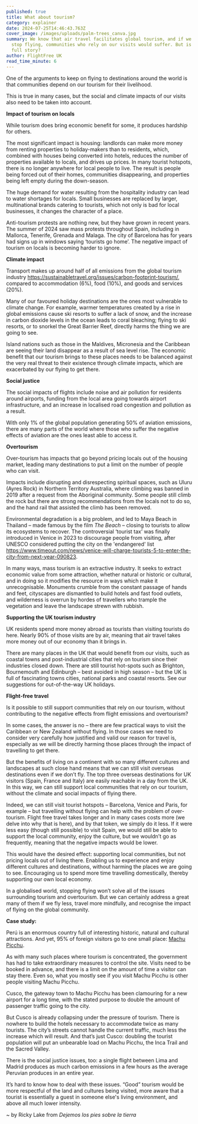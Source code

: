 ```yaml
---
published: true
title: What about tourism?
category: explainer
date: 2024-07-25T14:46:43.763Z
cover_image: /images/uploads/palm-trees_canva.jpg
summary: We know that air travel facilitates global tourism, and if we were to
  stop flying, communities who rely on our visits would suffer. But is that the
  full story?
author: FlightFree UK
read_time_minute: 6
---
```

One of the arguments to keep on flying to destinations around the world is that communities depend on our tourism for their livelihood.

This is true in many cases, but the social and climate impacts of our visits also need to be taken into account. 

**Impact of tourism on locals**

While tourism does bring economic benefit for some, it produces hardship for others. 

The most significant impact is housing: landlords can make more money from renting properties to holiday-makers than to residents, which, combined with houses being converted into hotels, reduces the number of properties available to locals, and drives up prices. In many tourist hotspots, there is no longer anywhere for local people to live. The result is people being forced out of their homes, communities disappearing, and properties being left empty during the down-season.

The huge demand for water resulting from the hospitality industry can lead to water shortages for locals. Small businesses are replaced by larger, multinational brands catering to tourists, which not only is bad for local businesses, it changes the character of a place. 

Anti-tourism protests are nothing new, but they have grown in recent years. The summer of 2024 saw mass protests throughout Spain, including in Mallorca, Tenerife, Grenada and Malaga. The city of Barcelona has for years had signs up in windows saying ‘tourists go home’. The negative impact of tourism on locals is becoming harder to ignore.

**Climate impact**

Transport makes up around half of all emissions from the global tourism industry <https://sustainabletravel.org/issues/carbon-footprint-tourism/>, compared to accommodation (6%), food (10%), and goods and services (20%). 

Many of our favoured holiday destinations are the ones most vulnerable to climate change. For example, warmer temperatures created by a rise in global emissions cause ski resorts to suffer a lack of snow, and the increase in carbon dioxide levels in the ocean leads to coral bleaching; flying to ski resorts, or to snorkel the Great Barrier Reef, directly harms the thing we are going to see. 

Island nations such as those in the Maldives, Micronesia and the Caribbean are seeing their land disappear as a result of sea level rise. The economic benefit that our tourism brings to these places needs to be balanced against the very real threat to their existence through climate impacts, which are exacerbated by our flying to get there.

**Social justice**

The social impacts of flights include noise and air pollution for residents around airports, funding from the local area going towards airport infrastructure, and an increase in localised road congestion and pollution as a result. 

With only 1% of the global population generating 50% of aviation emissions, there are many parts of the world where those who suffer the negative effects of aviation are the ones least able to access it. 

**Overtourism**

Over-tourism has impacts that go beyond pricing locals out of the housing market, leading many destinations to put a limit on the number of people who can visit. 

Impacts include disrupting and disrespecting spiritual spaces, such as Uluru (Ayres Rock) in Northern Territory Australia, where climbing was banned in 2019 after a request from the Aboriginal community. Some people still climb the rock but there are strong recommendations from the locals not to do so, and the hand rail that assisted the climb has been removed.

Environmental degradation is a big problem, and led to Maya Beach in Thailand – made famous by the film *The Beach* – closing to tourists to allow its ecosystems to recover. The controversial ‘tourist tax’ was finally introduced in Venice in 2023 to discourage people from visiting, after UNESCO considered putting the city on the 'endangered' list <https://www.timeout.com/news/venice-will-charge-tourists-5-to-enter-the-city-from-next-year-090823>. 

In many ways, mass tourism is an extractive industry. It seeks to extract economic value from some attraction, whether natural or historic or cultural, and in doing so it modifies the resource in ways which make it unrecognisable. Monuments crumble from the constant passage of hands and feet, cityscapes are dismantled to build hotels and fast food outlets, and wilderness is overrun by hordes of travellers who trample the vegetation and leave the landscape strewn with rubbish.

**Supporting the UK tourism industry**

UK residents spend more money abroad as tourists than visiting tourists do here. Nearly 90% of those visits are by air, meaning that air travel takes more money out of our economy than it brings in. 

There are many places in the UK that would benefit from our visits, such as coastal towns and post-industrial cities that rely on tourism since their industries closed down. There are still tourist hot-spots such as Brighton, Bournemouth and Edinburgh – best avoided in high season – but the UK is full of fascinating towns cities, national parks and coastal resorts. See our suggestions for out-of-the-way UK holidays. 

**Flight-free travel**

Is it possible to still support communities that rely on our tourism, without contributing to the negative effects from flight emissions and overtourism?

In some cases, the answer is no – there are few practical ways to visit the Caribbean or New Zealand without flying. In those cases we need to consider very carefully how justified and valid our reason for travel is, especially as we will be directly harming those places through the impact of travelling to get there.

But the benefits of living on a continent with so many different cultures and landscapes at such close hand means that we can still visit overseas destinations even if we don’t fly. The top three overseas destinations for UK visitors (Spain, France and Italy) are easily reachable in a day from the UK. In this way, we can still support local communities that rely on our tourism, without the climate and social impacts of flying there.

Indeed, we can still visit tourist hotspots – Barcelona, Venice and Paris, for example – but travelling without flying can help with the problem of over-tourism. Flight free travel takes longer and in many cases costs more (we delve into why that is here), and by that token, we simply do it less. If it were less easy (though still possible) to visit Spain, we would still be able to support the local community, enjoy the culture, but we wouldn’t go as frequently, meaning that the negative impacts would be lower.

This would have the desired effect: supporting local communities, but not pricing locals out of living there. Enabling us to experience and enjoy different cultures and destinations, without harming the places we are going to see. Encouraging us to spend more time travelling domestically, thereby supporting our own local economy.

In a globalised world, stopping flying won’t solve all of the issues surrounding tourism and overtourism. But we can certainly address a great many of them if we fly less, travel more mindfully, and recognise the impact of flying on the global community.



**Case study:**



Perú is an enormous country full of interesting historic, natural and cultural attractions. And yet, 95% of foreign visitors go to one small place: [Machu Picchu](https://flightfree.co.uk/post/tossing-out-my-bucket-list/). 

As with many such places where tourism is concentrated, the government has had to take extraordinary measures to control the site. Visits need to be booked in advance, and there is a limit on the amount of time a visitor can stay there. Even so, what you mostly see if you visit Machu Picchu is other people visiting Machu Picchu.

Cusco, the gateway town to Machu Picchu has been clamouring for a new airport for a long time, with the stated purpose to double the amount of passenger traffic going to the city. 

But Cusco is already collapsing under the pressure of tourism. There is nowhere to build the hotels necessary to accommodate twice as many tourists. The city’s streets cannot handle the current traffic, much less the increase which will result. And that’s just Cusco: doubling the tourist population will put an unbearable load on Machu Picchu, the Inca Trail and the Sacred Valley.

There is the social justice issues, too: a single flight between Lima and Madrid produces as much carbon emissions in a few hours as the average Peruvian produces in an entire year.

It’s hard to know how to deal with these issues. “Good” tourism would be more respectful of the land and cultures being visited, more aware that a tourist is essentially a guest in someone else's living environment, and above all much lower intensity.

~ by Ricky Lake from *Dejemos los pies sobre la tierra*
